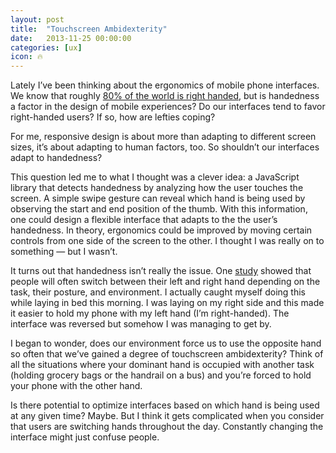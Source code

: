 ```yaml
---
layout: post
title:  "Touchscreen Ambidexterity"
date:   2013-11-25 00:00:00
categories: [ux]
icon: 🔥
---
```


Lately I’ve been thinking about the ergonomics of mobile phone interfaces. We know that roughly [80% of the world is right handed](https://www.scientificamerican.com/article/why-are-more-people-right/), but is handedness a factor in the design of mobile experiences? Do our interfaces tend to favor right-handed users? If so, how are lefties coping?

For me, responsive design is about more than adapting to different screen sizes, it’s about adapting to human factors, too. So shouldn’t our interfaces adapt to handedness?

This question led me to what I thought was a clever idea: a JavaScript library that detects handedness by analyzing how the user touches the screen. A simple swipe gesture can reveal which hand is being used by observing the start and end position of the thumb. With this information, one could design a flexible interface that adapts to the the user’s handedness. In theory, ergonomics could be improved by moving certain controls from one side of the screen to the other. I thought I was really on to something — but I wasn’t.

It turns out that handedness isn’t really the issue. One [study](http://www.uxmatters.com/mt/archives/2013/02/how-do-users-really-hold-mobile-devices.php) showed that people will often switch between their left and right hand depending on the task, their posture, and environment. I actually caught myself doing this while laying in bed this morning. I was laying on my right side and this made it easier to hold my phone with my left hand (I’m right-handed). The interface was reversed but somehow I was managing to get by.

I began to wonder, does our environment force us to use the opposite hand so often that we’ve gained a degree of touchscreen ambidexterity? Think of all the situations where your dominant hand is occupied with another task (holding grocery bags or the handrail on a bus) and you’re forced to hold your phone with the other hand.

Is there potential to optimize interfaces based on which hand is being used at any given time? Maybe. But I think it gets complicated when you consider that users are switching hands throughout the day. Constantly changing the interface might just confuse people.
